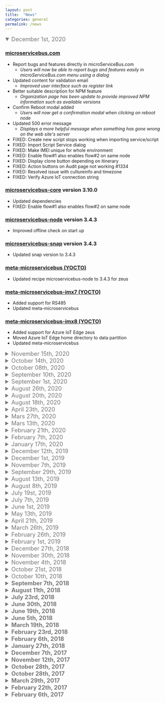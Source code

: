 ```yaml
---
layout: post
title:  "News"
categories: general
permalink: /news
---
```

<style>
summary{
    font-size: 1.3em;
        color: #777;
}
</style>

<details open><summary markdown="span">December 1st, 2020</summary>  

### [microservicebus.com](https://microservicebus.com)
* Report bugs and features directly in microServiceBus.com
    * *Users will now be able to report bugs and features easily in microServiceBus.com menu using a dialog*
* Updated content for validation email
    * *Improved user interface such as register link*
* Better suitable description for NPM feature
    * *Organization page has been update to provide improved NPM information such as available versions*
* Confirm Reboot modal added
    * *Users will now get a confirmation modal when clicking on reboot node* 
* Updated 500 error message
    * *Displays a more helpful message when something has gone wrong on the web site's server*
* FIXED: Create new script stops working when importing service/script
* FIXED: Import Script Service dialog
* FIXED: Make IMEI unique for whole environment
* FIXED: Enable flow#1 also enables flow#2 on same node 
* FIXED: Display clone button depending on itinerary
* FIXED: Action buttons on Audit page not working #1334
* FIXED: Resolved issue with cultureinfo and timezone
* FIXED: Verify Azure IoT connection string

### [microservicebus-core](https://github.com/axians/microservicebus-core) version 3.10.0
* Updated dependencies
* FIXED: Enable flow#1 also enables flow#2 on same node 

### [microservicebus-node](https://github.com/axians/microservicebus-node) version 3.4.3 
* Improved offline check on start up

### [microservicebus-snap](https://github.com/axians/microservicebus-node) version 3.4.3 
* Updated snap version to 3.4.3

### [meta-microservicebus (YOCTO)](https://github.com/axians/meta-microservicebus) 
* Updated recipe microservicebus-node to 3.4.3 for zeus

### [meta-microservicebus-imx7 (YOCTO)](https://github.com/axians/meta-microservicebus-imx7) 
* Added support for RS485
* Updated meta-microservicebus

### [meta-microservicebus-imx8 (YOCTO)](https://github.com/axians/meta-microservicebus-imx8) 
* Added support for Azure IoT Edge zeus
* Moved Azure IoT Edge home directory to data partition
* Updated meta-microservicebus

</details>

<details><summary markdown="span">November 15th, 2020</summary>  

### [microservicebus.com](https://microservicebus.com)
* Notify all users when updates comes available.
    * *As new updates are made public, all users will now get notified through an email.*
* Transfer files to Nodes
    * *Users can now transfer local files to Nodes using the Device dialog on the Node page*
* Download Node files
    * *Users can download files from Nodes using the Device dialog on the Node page*
* Keep state when changing iot hub (Azure IoT Only)
    * *Device state (twin/shadow) is now migrated to new IoT Hub upon switching* 
* Improved handing of invites and changing accounts
    * *Accepting invites will now update the Orgaization list and clear cached session information*.
* Wipe Node
    * *Organization Owners are now able to wipe nodes*
* FIXED: Issue with paging on Node page is now resolved
* FIXED: Issue with snap list in Node details is resolved
* FIXED: Search button for calendar doesn't work on auditLog
* FIXED: Help button on edit Service Script page dosen´t work
* FIXED: Make IMEI unique for whole environment
* FIXED Github Login does not work (in any environments)
* FIXED: Search bar on Vulnerabilities page doesn't work
* FIXED: Navigating back from Change IoT hub provider takes user back to the old org details page.

### [microservicebus-core](https://github.com/axians/microservicebus-core) version 3.9.0
* Transfer files to Nodes
    * *Users can now transfer local files to Nodes using the Device dialog on the Node page*
* Download Node files
    * *Users can download files from Nodes using the Device dialog on the Node page*
* FIXED: Loosing connection to Azure IoT Hub is now resolved
* FIXED: Issues with uploading syslogs is now resolved

### [microservicebus-node](https://github.com/axians/microservicebus-node) version 3.4.0 
* Reboot on DNS issue
    * *If nodes starts up online but but not able to resolve DNS, it will reboot every 5 minutes*

### [microservicebus-snap](https://github.com/axians/microservicebus-node) version 3.4.0 
* 3.4.0 is now available as Stable in snap store

</details>

<details ><summary markdown="span">October 14th, 2020</summary> 

### [microservicebus.com](https://microservicebus.com)
* Handle invites
    * *Improved experience for accepting and joining Organizations from the Organization page*
* View Node login information
    * *From the Node properties page, users can now review last know mac, ip, firmware version and more* 
* Many shortcuts added to the Script & Service editor
    * Read more about all the shortcuts [here](/using-the-editor).
* FIXED: ServiceNow Integration is now adding company and Organization CI

### [microservicebus-core](https://github.com/axians/microservicebus-core) version 3.3.0
* Updated dependencies

### [microservicebus-core](https://github.com/axians/microservicebus-core) version 3.7.9 (BETA) 
* Vulnerabilities update
* Added access to Utils and RaucHandler to services
* Added `this.Converter` to all services
    * *`this.Converter` can be used to convert from and to different units*
* Added `contentType` to Azure Send Event
* Added support for no IoT Hub
* Updated dependencies
* Changed node-pty to an optional dependancy
    * *node-pty is used as the back-end of the remote Node terminal and was previously installed as needed, but is now included by default.*
* FIXED: There has been a issue where requiring packages like "request" and "async" has failed which is now mitigated
</details>

<details ><summary markdown="span">October 08th, 2020</summary> 

### [microservicebus.com](https://microservicebus.com)
* New Organization page
    * *Organization page is now segmented into features where each feature is visible as a widget.*
* IoT Hub instance is now available on the Organization page
* Added support for Organizations with no IoT Hub
* FIXED: Organization API GetByTag is now working again

### [microservicebus-core](https://github.com/axians/microservicebus-core) version 3.7.5 (BETA) 
* Vulnerabilities update
* Added access to Utils and RaucHandler to services
* Added `this.Converter` to all services
    * *`this.Converter` can be used to convert from and to different units*
* Added `contentType` to Azure Send Event
* Added support for no IoT Hub
* Changed node-pty to an optional dependancy
    * *node-pty is used as the back-end of the remote Node terminal and was previously installed as needed, but is now included by default.*

</details>

<details><summary markdown="span">September 10th, 2020</summary> 

### [microservicebus.com](https://microservicebus.com)
* Data Visualizer
    * *Data Visualizer is a tool accessible through the menu and lets you demo and view live stream data. Check out the [documentation]({{site.baseurl}}/data-visualizer) for more info.*
* Added IoT Hub instance to the Organization detail page
* FIXED: Autocomplete menu on script editor (*Scripts & Services*) not visible
* FIXED: Oneway outbound services showing outbound connection
* BREAKING CHANGE: API POST whitelist
    * *POST `/api/organizations/{id}/whitelist` will no longer clear the whitelist. To clear the whitelist use the `/api/organizations/{id}/whitelist`.*


### [microservicebus-core](https://github.com/axians/microservicebus-core) version 3.5.3 (BETA) 
* Added node-pty dependancy
    * *node-pty is used as the back-end of the remote Node terminal and was previously installed as needed, but is now included by default.*

</details>


<details><summary markdown="span">September 1st, 2020</summary> 

### [microservicebus.com](https://microservicebus.com)
* Limit Node terminal to Organization owners
* Added API to update state with object
* GitHub integration - File pattern
    * *Users can now optionally set file pattern to match files imported through GitHub*
* FIXED: Issue with uploading Yocto images has been fixed
* FIXED: Session IdleTimeout has been increased from 20 => 8 hours

### [microservicebus-core](https://github.com/axians/microservicebus-core) version 3.5.0 
* Updated Azure SDK's
    * *All azure-iot-\* packages has been updated to latest version*
* Added meta data on sign-in
    * *IP- and MAC address together with firmware information is added to the sign-in request*

</details>


<details><summary markdown="span">August 26th, 2020</summary> 

### [microservicebus.com](https://microservicebus.com)
* Copy and paste in Terminal
    * *Users can now enjoy copy & paste functionality in the Node terminal*
* Warning users when using the remote Node terminal
    * *First time users are using the Node terminal they are made aware not to use commmands like `halt`, `shutdown` and `kill`.*
* Receive more data from Node upon sign-in
    * *Nodes (core version > 3.4.3) signing in will now include, IP- and MAC address together with firmware info if available. Although the portal is persisting this data, we have yet to figure out where to make it accessible*
* Ui improvements 
    * *Script & Service page has got some long overdue refresh.* 
* mSB API update
    * *Create Node API no longer require Node name. If no name is provided, the node will get assigned a new name.*
* More Node sign-in changes
    * *If the Node is registerd in the whitelist, the "claim" sign-in request will be bypassed and the Node will automaticly be registered*
* FIXED: json files are no longer being imported from GitHub

### [microservicebus-core](https://github.com/axians/microservicebus-core) version 3.4.3 (BETA)
* Updated Azure SDK's
    * *All azure-iot-\* packages has been updated to latest version*
* Added meta data on sign-in
    * *IP- and MAC address together with firmware information is added to the sign-in request*

### [meta-microservicebus 2.0.45 (BETA) (Yocto layer)](https://github.com/axians/meta-microservicebus)
* FIXED RAUC issue
    * *Fixed issue with RAUC service triggering to and causing parsision info to be incomplete*
</details>


<details><summary markdown="span">August 20th, 2020</summary> 

### [microservicebus.com](https://microservicebus.com)
* Filter by tag
    * *Users can now filter their search by Tag by selecting one or more tags in the new drop-down list on the Node page*
* Toggle grid view on Flow canvas
    * *In the upper-right corner of the Flow designer, users now find a grid toggle button. Toggling grid view will enable services to snap to grid,*
* Ui improvements 
    * *Some overall improvements on the Flow design dialog* 
* FIXED: Fixed issue where user sometimes got redirected to msb.com:44390

### [meta-microservicebus 2.0.42 (Yocto layer)](https://github.com/axians/meta-microservicebus)
* New terminal screen
    * *Terminal users are welcomed with a new shiny screen complemented with commonly used shortcuts*
* Added NTP service
    * *The Network Time Protocol (NTP) is used to synchronize the time of a computer client or server to another server or reference time source, such as a radio or satellite receiver or modem. http://support.ntp.org*
</details>

<details><summary markdown="span">August 18th, 2020</summary> 

### [microservicebus.com](https://microservicebus.com)
* Remote Terminal
    * *Users can now enjoy a remote ssh terminal from mSB.com with full access to the Node.*
* Claim node to existing node
    * *Nodes signing in using claims can now be assigned to existing Nodes*
* More info for Claim Node 
    * *Nodes that are visible using claims now presents all IP-and MAC addresses* 
* Added commands to 3rd party devices
    * *A new Action menu appears on the Node property page for 3rd party devices*
* Route to url on login 
    *  *If users navigate to a page before login they will now get redirected to this page after login* 
* Added API to execute scripts on a Node
    * *Previously the runScript API was only available with tag filter.*
* Passing parameters when running scripts on Node
    * *Users can now pass parameters to the runScript API (Organization and Node API)*
* Missing readings GA
    * *Alerts on Missing readings is now available*
* UI Update: Updated styles for campaign and price calculator
* FIXED: Fixed issue with not being able to remove prod itineraries w/o unbinding version
* FIXED: Fixed issue where it was not possible to remove items from Node Whitelist
* FIXED: Fixed issue when moving Node to other organization

### [microservicebus-core](https://github.com/axians/microservicebus-core) version 3.4.0
* Remote Terminal
    * *Users can now enjoy a remote ssh terminal from mSB.com with full access to the Node.*
* Passing parameters when running scripts on Node
    * *Users can now pass parameters to the runScript API (Organization and Node API)*
* MSB_NODE_HOST => MSB_HOST
    * *Previous environment variable MSB_NODE_HOST is now called MSB_HOST* 
* Improved Docker support 
    *  *The Node can now control and manage containers running in Snap/Docker* 
* Immediate version update on restart
    * *Nodes are now updated after first restart*
* Logging mSB-core version
    * *Added msb-core version to logs when starting*
* Login using MAC address is now using all MAC addresses for identification
* FIXED: Removed legacy signalR and added restart method to AzureIoT
* FIXED: Fixed issue with installing docker images

</details>

<details><summary markdown="span">April 23th, 2020</summary> 

### [microservicebus.com](https://microservicebus.com)
* Added support for managing docker containers 
    *  *You are now able to manage docker containers on your Node. Through the Device interface on the Node, you can now install images and containers while also stop start and update them* 
* Improved support for Yocto images
    * *Better versioning and support for switching partitions*
* Preparations for May release
    * *The May release of 2020 will require users to reset passwords*

### [microservicebus-core](https://github.com/axians/microservicebus-core) version 3.0.0
* Preparations for May release
    * *The V2 version of micriServiceBus.com will come with an updated protocol for device management communication.* 
* Added support for StopAsync and StartAsync
    * *While Start and Stop functions still works as before, the StartAsync and StopAsync provides a more controlled process* 
* Added support for managing docker containers 
    *  *You are now able to manage docker containers on your Node. Through the Device interface on the Node, you can now install images and containers while also stop start and update them* 

### [meta-microservicebus](Yocto)
* Added new meta layer for Compulab IMX7
* Improved support for microServiceBus-dam

</details>



<details><summary markdown="span">Mars 27th, 2020</summary> 

### [microservicebus.com](https://microservicebus.com)
* Added DeviceManagement API 
    *  *You can now manage devices which are not running the microServiceBus Node agent though the manufacturers provided API.* 
* Support for Elvaco CMe2100G3
    * *The CMe2100G3 is an MBus metering gateway from Elvaco, compatible with most standard MBus meters and can be configured and managed through miroServiceBus.com*
* Generic installation scripts for Linux and Windows
    * *After created a Node, you are guided to the installation and setup page providing you with all possible ways to install the Node. The generic scripts will not only install the Node but all necessary dependencies*
* Updated privileges for claiming nodes
    * *Co-administrators are now allowed to claim nodes*
* Copy emails
    * *You can now copy email addresses from all your team members on the Organization page*

### [microservicebus-core](https://github.com/axians/microservicebus-core) version 2.9.0
* Added support for setting the mSB instance as environment variable (MSB_NODE_HOST) 
* FIXED: Formatting errors when showing flows
* FIXED: Nodes should not try to recover from disconnected state while disabled
</details>

<details><summary markdown="span">Mars 13th, 2020</summary> 

### [microservicebus.com](https://microservicebus.com)
* Support for agent-less devices 
    *  *You can now manage devices which are not running the microServiceBus Node agent though the manufacturers provided API.* 
* Support for Elvaco CMe2100G3
    * *The CMe2100G3 is an MBus metering gateway from Elvaco, compatible with most standard MBus meters and can be configured and managed through miroServiceBus.com*
* Generic installation scripts for Linux and Windows
    * *After created a Node, you are guided to the installation and setup page providing you with all possible ways to install the Node. The generic scripts will not only install the Node but all necessary dependencies*
* Updated privileges for claiming nodes
    * *Co-administrators are now allowed to claim nodes*
* Copy emails
    * *You can now copy email addresses from all your team members on the Organization page*

### [microservicebus-core](https://github.com/axians/microservicebus-core) version 2.9.0
* Added support for setting the mSB instance as environment variable (MSB_NODE_HOST) 
* FIXED: Formatting errors when showing flows
* FIXED: Nodes should not try to recover from disconnected state while disabled
</details>

<details><summary markdown="span">February 21th, 2020</summary> 

### [microservicebus.com](https://microservicebus.com)
* Share Flows accross Organizations
    *  *Flows created in the Root Organization will automaticly be accessable to all Organizations, but only editable in the Root Organization. Services in such FLows are therefor only addressable using Tags and not Node name* 
* Notify team members
    * *If you need to quickly notifying team members, you can do so using CTRL+R and type "info " + your message. Eg.*

    ```
    info I'm restarting node-00002
    ```
* Improved Delete Node page
    * *Users are now provided more details on deleting Nodes.*
* Co-administrators can now delete Nodes
    * *This was previously only allow for Owners*
* Provision using serial number
    * *This was previously only done using IMEI*
* API Update
    * *Added API to force Nodes to report Vulnerabilities*
* Azure DevOps integration
    * *Improved error handling for setting up Azure DevOps*

* FIXED: Issues with NPM Vulnerability list.
* FIXED: Organization and Node SLA was not shown properly
* FIXED: Changing policies on Nodes which had never signed in failed.
* FIXED: Broken help link from Create Node page

### [microservicebus-core](https://github.com/axians/microservicebus-core) version 2.8.0
* Script/Service version shown on start up
* Flow environment shown on start up
* Vulnerabilities report update
* FIXED: Updated mSB-dam error handling
* FIXED: SNAP list version where wrong

### [microservicebus-dam](https://github.com/axians/microservicebus-dam) version 1.2.3 (Snap stable)
* Get grants using serial number
* mSB-dam now calls directly to designated instance of mSB.com
* Improved stability
* Improved error handling
</details>

<details><summary markdown="span">February 7th, 2020</summary> 

### [microservicebus.com](https://microservicebus.com)
* Creating nodes
    *  *There is now a guide of dialog boxes/forms (wizard) that lead the user through a series of well-defined steps when creating a node. The purpose of this is to simplify the way of creating nodes and the onboarding nodes.* 
* Improvments to Console
    * *Resolved issue where Console got overflow by moving the content to a sized buffer. The new Console allows a more flexiable search and highlighting.*
* More data-plan details on Node
    * *IP-address, session start time and end time has been added to Node details page*
* FIXED: Tracking issues resolved where tracking data was not shown in the history.
* FIXED: Deleting Organizations was not working

### [microservicebus-core](https://github.com/axians/microservicebus-core) version 2.7.0
* Updated dependancies
    * *Updated nyc => 15.0.0 & azure-iot-device => 1.12.2*
* Snap refresh
    * *Preserve devmode for snaps installed as devmode*
* Console overflow
    * *Truncating log messages > 1000 chars*
* FIXED: Vulnerability scan had some issues that has been resolved
</details>

<details><summary markdown="span">January 17th, 2020</summary> 

### [microservicebus.com](https://microservicebus.com)
* Show snap list in vulnerabilities view
    * *The Vulnerabilities page is now showing an aggregated view of all Snaps used, along with information about latest versions*
* Improved visualization of tags
    * *Tags on Nodes are now shown as "tags" rather than a comma separated list.*
* Organizations are created as CI's in ServiceNow
    * *For the purpose of aggregated incidens (such as "One or more nodes has outdated Snaps...", Organizations are now registered as CI's in ServiceNow.*
* Added new System error codes:
    * *90006 - Organization has npm vulnerabliteies*
    * *90007 - Organization has Snaps to be updated*
    * *90010 - Failed login*
    * *90011 - Invalid user login*
    * *90020 - Data plan limit approaching*   
    * *90021 - Data plan reached*      

### [microservicebus-core](https://github.com/axians/microservicebus-core) version 2.6.0
* Improved support for cloud to device messaging
* Improved handling of octet-stream 
* Daily reporting of installed Snaps
</details>

<details ><summary markdown="span">December 12th, 2019</summary> 

### [microservicebus.com](https://microservicebus.com)
* Service usage
    * *You can now find out wich Flows are using a service directly from the Service/Script page*
* Flow usage
    * *Ever wanted to know which FLows are used by a Node. You can now find out using the Action button on the Nodes page.*

</details>

<details ><summary markdown="span">December 1st, 2019</summary> 

### [microservicebus.com](https://microservicebus.com)
* Improved Node vulnerabilities view
* Improved ServiceNow integration
    * *Better syncronization with CI's*
* Performance update
    * *Performance imrovements done to Node, Flow and MAnagement page*



### [microservicebus-core](https://github.com/axians/microservicebus-core) version 2.4.0
* Improved support for Node vulnerabilities
    * *Nodes now provide informatoin about snaps*
* Updated Azure IoT SDK
    * *azure-iot-device => 1.12.0*
    * *azure-iot-device-mqtt => 1.11.0*
    * *azure-iot-device-amqp => 1.11.0*
* Avoiding loading dependancy files multiple time
    * *Depenancy files will now only get downloaded once although referenced from many  services.*

* Better support for cloud messaging
* Added support for octet stream
* Added support for rauc and azure iot-edge
* Improved integration with snap

### [microservicebus-yocto](https://github.com/axians/microservicebus-yocto) 
* Added support for Azure IoT Edge

</details>

<details ><summary markdown="span">November 7th, 2019</summary> 

### [microservicebus.com](https://microservicebus.com)
* Un-suck IoT campaign
    * *https://microservicebus.com/iotsucks and home page carousel.*
* Added suport for Azure IoT Edge. 
    * *IoT Edge nodes are based on docker and can run cloud modules such as machine learning side-by-side with the microServiceBus node. By moving certain workloads to the edge of the network, your devices spend less time communicating with the cloud, react more quickly to local changes and operate reliably even in extended offline periods.*
* Claim Node
    * *Nodes started without parameters can now be claimed in portal*
* microServiceBus.API 
    * *Restart Node by id*
* Updated price calculator
    * *https://microservicebus.com/pricecalculator*
* Minor UI updates
    * *Some minor graphical updates and fixes has been applied on the Node page.*

* FIXED: Bug with invites not deleted 
* FIXED: Pricecalculator 24/7 prices fixed 
* FIXED: Tag are not saved when cloning stage flow

### [microservicebus-core](https://github.com/axians/microservicebus-core) version 2.4.0
* Added suport for Azure IoT Edge. 
    * *IoT Edge nodes are based on docker and can run cloud modules such as machine learning side-by-side with the microServiceBus node. By moving certain workloads to the edge of the network, your devices spend less time communicating with the cloud, react more quickly to local changes and operate reliably even in extended offline periods.*
* Disable debug after 30 minutes.
    * *Debug console will automaticly be disabled after 30 min.*

* FIXED: Fixed History (TTLCollection)

### [microservicebus-node](https://github.com/axians/microservicebus-node) version 2.0.10
* Updated node.js version
    * *Node.js version 12.11*
* Updated snap version to 2.0.10
    * *Logic for logging in with IMEI is moved to mSB-core*

### [meta-microservicebus-raspberrypi (Yocto)](https://github.com/axians/microservicebus-yocto) version 1.2.0
* Update bundle version as msb-node version now is 2.0.8
* Minor fixes

</details>

<details><summary markdown="span">September 29th, 2019</summary> 

### [microservicebus.com](https://microservicebus.com)

* Added suport for signing in Nodes anonymous. 
    * *Signing in Nodes anonymous, and later claiming the Node in the portal provides an easy provitioning process. visit [microServiceBus.docs](/provitioning-of-nodes) for more information*
* Integration with Fiware
    * *microServiceBus.com can now be integrated with Fiware Orion Context Broker to store and update entities from meters and sensors in the field. For more information about Fiware, visit https://www.fiware.org* 
* microServiceBus.API 
    * *More Flow API's for browsing Flows and Services*
* Move Nodes to other Organizations
    * *This feature no longer require the node to be online*
* Minor UI updates
    * *Some minor graphical updates and fixes has been applied on the Node page.*


### [microservicebus-core](https://github.com/axians/microservicebus-core) version 2.2.0
* Added suport for signing in Nodes anonymous. 
    * *Signing in Nodes anonymous, and later claiming the Node in the portal provides an easy provitioning process.*

* FIXED: dependencies marked with vulnerabilities 
* FIXED: Vulnerabilities scan for Snap Nodes

### [microservicebus-node](https://github.com/axians/microservicebus-node) version 2.0.10
* Updated node.js version
    * *Node.js version 12.11*
* Updated snap version to 2.0.10
    * *Logic for logging in with IMEI is moved to mSB-core*

### [meta-microservicebus-raspberrypi (Yocto)](https://github.com/axians/microservicebus-yocto) version 1.2.0
* Update bundle version as msb-node version now is 2.0.8
* Minor fixes

</details>

<details ><summary markdown="span">August 13th, 2019</summary> 

### [microservicebus.com](https://microservicebus.com)

* Updated Audit log
    * *Added Node description and fixed audit logs for snap*

* FIXED: Log file list
    * *List of log files at the Nodes page is now sorted correctly*


### [microservicebus-core](https://github.com/axians/microservicebus-core) version 2.1.0
* Add aggregated exception interval
    * Users can now set how often exceptions of same type get sent to tracking
* Added refreshSnap
    * *Refresh Snap is called from the portal or API*
* FIXED: dependencies marked with vulnerabilities 
* FIXED: Vulnerabilities scan for Snap Nodes

</details>

<details><summary markdown="span">August 8th, 2019</summary> 

### [microservicebus.com](https://microservicebus.com)

* Manage Incident policies
    * *Incident policies is part of Device Management and allow you to take actions on exceptions and alerts, such as when Nodes comes of line or custom alerts. For more info visit [docs.microservicebus.com](https://docsmicroservicebus.com/working-with-incident-policies)*
* 'SLA' (Service Level Agreement) information and 'Cost Center' now available at '/api/organizations' API.
    * *For more info visit [Swagger docs](https://microservicebus.com/swagger)*
* Update Snaps
    * *Snaps (Ubuntu) can now be updated using the Manage device environment dialog. For more info visit [docs.microservicebus.com](https://docsmicroservicebus.com/managing-firmware-and-device)*
* Run scripts
    * *Patch scripts can be remotely executed on Nodes using the Manage device environment dialog. For more info visit [docs.microservicebus.com](https://docsmicroservicebus.com/managing-firmware-and-device)*

</details>

<details><summary markdown="span">July 19st, 2019</summary> 

### [microservicebus.com](https://microservicebus.com)

* Manage firmware
    * *Firmware can now be managed through a special dialog on the Nodes page.*
* Mark partition
    * *You are now able to mark which partition to be active*

### [microservicebus-core](https://github.com/axians/microservicebus-core) version 2.0.90
* Updated Azure device SDK
    * *Updated azure-iot-sdk-node => 1.10.0*
* Update yocto firmware image
    * *Improved error handling*
* Enabled Mark partition
</details>

<details><summary markdown="span">July 7th, 2019</summary> 

### [microservicebus.com](https://microservicebus.com)

* Vulnerabilities viewer
    * *Vulnerabilities from all nodes are presented in one view, grouped by severity*
* Added CostCenter and SLA
    * *CostCenter and SLA has been added to Organization and Nodes*
* Usage API
    * *Added /api/organizations/usage to give insight to billing.*
* Price calculator
    * *To provide a better cost estimate including portal, device management and sim-cards*
* FIXED: Avoid sending empty grants grants to mSB-dam 
* FIXED: Japser provisioning
* FIXED: Github integration 
 
### [microservicebus-core](https://github.com/axians/microservicebus-core) version 2.0.80
* Updated snapcraft version
    * *Added tpm plug*
* Updated dependancies
* FIXED: vulnerabilities for Security Alerts on tar package

### [microservicebus-node](https://github.com/axians/microservicebus-node) version 2.0.7
* Vulnerabilities Scan
    * *A Vulnerability scan is performed daily and submitted to the portal*
* FIXED: Changes to Node policies should be applied immediately 
* Minor bug fixes
</details>

<details ><summary markdown="span">June 1st, 2019</summary> 

### [microservicebus.com](https://microservicebus.com)

* Clone Flow - handle target environment
    * *Optionally bind version of services*
* Add validation of HMAC signature in JasperNotification API.
    * *Incoming requests from Cisco Jasper are now validated using HMAC signature.*
* Preparation for support for new IoT Providers
    * *Plan is to support Oracle Cloud and FiWare*
* User documentation
    * *More updated user documentation on [docs.microservicebus.com](https://docs.microservicebus.com)*
 

### [microservicebus-core](https://github.com/axians/microservicebus-core) version 2.0.70
* Do retries when downloading service files
   * *To prevent failures while downloading scripts and services*
* Increased the retry interval when signing in using imei
    * *Preventing unnecessary restart of service*
* Updated AWS SDK => 2.2.1
* Azure IoT SDK stability improvements.
* FIXED: Unable to download new firmware due to full disk
   * *Clean firmware directory before downloading new image*
* FIXED: Unable to download syslogs
   * *Improved error handling for uploading syslogs + updated dbus interface*
* Support for compression
   * *Built-in support for compression of messages*
* Minor bug fixes
</details>

<details ><summary markdown="span">May 13th, 2019</summary> 

### [microservicebus.com](https://microservicebus.com)

* Integrate external ticketing system (ServiceNow)
   * *Users can now throw their own custom exceptions to ServiceNow*
* Updated all help links
   * *Linked all help pages to docs.microservicebus.com*
* Manage state from Node page
   * *Users can now set Nodes in Normal-, Maintenance- and Test mode *
* Only accept accepted pull requests
   * *When using git integration, PR's are only completed when accepted*
* Updated microServiceBus.API
   * *Update API to include FindById (ICCID, IMEI or hostname)*
* Improved error handling in Node Sign-in
   * *Making it easier to find issues related to Sign-in*
* Use Shared Secret to validate inbound calls from Jasper
   * *Shared secrets can now be used to validate inbound calls from Cisco Jasper*
* Clone Flow itinerary
   * *Users are now able to clone Flows while mapping Node names and tags*
* Download Syslog from portal
    * Users can now download syslogs from the Nodes page

</details>

<details><summary markdown="span">April 21th, 2019</summary> 

### [microservicebus.com](https://microservicebus.com)

* Maintenance and Test mode on *Nodes*
   * *Nodes can now be set in Maintenance to prevent alarms*
* Simplified authentication for Site Verification
   * *Nodes now has to be set to TEST MODE before accepting tests to run*
* Toggle Comment and file name in script window
   * *Mark text in script editor and toggle commenting the text using CTRL+/*
* Only accept accepted pull requests
   * *When using git integration, PR's are only completed when accepted*
* Stay on scripts page when switching organization
   * *Same behavior as for Nodes and Flows*
* Improved error handling in Node Sign-in
   * *Making it easier to find issues related to Sign-in*
* Use Shared Secret to validate inbound calls from Jasper
   * *Shared secrets can now be used to validate inbound calls from Cisco Jasper*
* Added QR code to test scripts
   * *Upon saving a Test Script, a QR code is presented for easier exposing the test*


### [microservicebus-core](https://github.com/axians/microservicebus-node) version 2.0.50
* Maintenance and Test mode on *Nodes*
   * *Nodes can now be set in Maintenance to prevent alarms*
* Added dbus IsActive endpoint
   * *Enabling external applications and services to check on status for mSB-core*
* More portal notifications
   * *Nodes are now notifying on firmware updates*
* Support for compression
   * *Built-in support for compression of messages*
* Minor bug fixes

</details>

<details><summary markdown="span">March 26th, 2019</summary> 

### [microservicebus.com](https://microservicebus.com)

* Improved tracking and monitoring
   * *Better and faster tracking and integration with ServiceNow*
* Manage Incident Policies allowing organizations to add custom incidents
   * *Users are now able to set up custom incidents which will be escalated to ServiceNow*
* Site verification app
   * *The site verification app can be used to run custom unit tests on Nodes at runtime*
* Added QR code to test scripts
   * *QR-code for faster access to the site verification app*
* Download and view syslogs from portal
   * *Users are now able to initiate, download and view syslogs from Nodes*
* Trigger firmware update from action menu
   * *Before this release, firmware updates could only be initiated from the API*
* Delete firmware image
   * *Users can now remove firmware images from the Node page*
* “Remove me” from organization and email tooltip of users
   * *Users can now remove themselfs from organizations*


### [microservicebus-core](https://github.com/axians/microservicebus-node) version 2.0.27
* Update Yocto firmware works with version and platform
   * *This prevents images to be downloaded installed if the device is already using the latest version*
* Site verification scripts
   * *Allowing the execution of unit tests to be executed on the Node. These scripts can be used to verify installation setup.*
* Updated Azure device SDK to 1.9.4
   * *Nodes are now being notified on disconnect*
* Support for compression
   * *Built-in support for compression of messages*
* Minor bug fixes

</details>

<details>
<summary markdown="span">February 26th, 2019</summary>

### [microServiceBus.com](https://microservicebus.com)
* Serverside performance improvements
   * *Mainly focusing on Node sign in*
* On-site test scripts
   * *Providing capabilities to let site technitians running unit test on-site to verify installation*

### [microservicebus-core](https://github.com/axians/microservicebus-node) version 2.0.14
* Enable remote unit testing
   * *To support On-site test scripts (see microServiceBus.com)
* Improved support for Yocto
   * *Extract platform and version from Yocto bundle*
* Updated Azure SDK => 1.9.3

### [microservicebus-dam](https://github.com/axians/microservicebus-dam) version 2.0.1
* Extended to support Yocto
   * *Corrected bug where DAM only worked in snap env*.


</details>




<details>
<summary markdown="span">February 1st, 2019
</summary>


### [microServiceBus.com](https://microservicebus.com)
* UI performance improvements
   * *Improvments of how scripts and styles are loaded*
* Managing ssh user account and keys
  * *Improve UX*
* Visualization of environment status
   * *Improved visualization of environment with all networks and serialport*
* Show device state (Azure- & AWS IoT hub) on Node property
   * *Users can now view and edit device twin/shadow directly in the portal*
* Updating code snippet colleciton to include new features
   * *Added snippets for **GetCurrentState**, **GetLocalTime** and **GetInstanceOf***
* FIXED: Closing flow window by clicking on the upper right corner botton doesn't work

### [microservicebus-core](https://github.com/axians/microservicebus-node) version 2.0.1
* TTLCollection available from services
   * *TTLCollection to support adding unique items*
* Add all networks and serialports to requested Environment
   * *see microServiceBus.com*
 

</details>
   
   



<details>
<summary markdown="span">December 27th, 2018
</summary>

### [microServiceBus.com](https://microservicebus.com)
* Lock microservicebus-core version on Organization
* Lock microservicebus-core version on Node
* Lock script/service version in Flow
* CTRL+S/Cmd-S short key for saving scripts
* Updated support for binary messages
* AZUREDEBUG option
* Save last latest command using CTRL+R
* Added functionality to move node between organizations
* API to apply Node template to existing nodes
* Send invites to multiple people
* Azure SDK 1.8
* TTLCollection built in to microservice.js
* FIXED: Resize “View source” window
* FIXED: Remove services from flow

### [microservicebus-node](https://github.com/axians/microservicebus-node) version 2.0.0
* Lock microservicebus-core version 

### [microservicebus-core](https://github.com/axians/microservicebus-core) version 2.0.1
* microservicebus-core is now running the latest version of Azure Device SDK, fixing issues where messages did not get delivered properly
* Updated support for binary messages

### [microservicebus-dam](https://github.com/axians/microservicebus-dam) version 1.0.0
* Manage SSH keys in portal
* microservicebus-dam snap/daemon
* Grant access to Node

### [mSB-yocto](https://github.com/axians/microservicebus-yocto) version 1.0.0
* microservicebus-node Yocto layer
* Upload firmware
* Firmware updates using RAUC (bootloader interface)
* Trigger “Update firmware” from mSB.API


</details>



<details>
<summary markdown="span"> November 30th, 2018
</summary>

### [microServiceBus.com](https://microservicebus.com)
* Grant individual logon privilages (mSb.dam)
* Lock organization to microservicebus-core version preventing forced updates
* Support for locking Flows to script/service version
* Added CTRL+S/Cmd-S short key for saving scripts
* FIXED: "Fetch from repo" working kind of funky

### [microservicebus-node](https://github.com/axians/microservicebus-node) version 1.0.27
* Support for *Device Access Manager* (mSb.dam)
* Support for custom repos of microservicebus-core and microservicebus-node
* Lock organization to microservicebus-core version preventing forced 
* Updated snap

### [microservicebus-core](https://github.com/axians/microservicebus-core) version 1.2.52
* Support for *Device Access Manager* (mSb.dam)
* Lock organization to microservicebus-core version preventing forced 
* Support for locking Flows to script/service version
* FIXED: RECONNECTING loop

### [microservicebus-dam](https://github.com/axians/microservicebus-dam) version 1.0.0
* Support for *Device Access Manager*
* Updated snap


</details>



<details>
<summary markdown="span"> November 4th, 2018
</summary> 


### [microServiceBus.com](https://microservicebus.com)
* Improve error message for Github permission error
* Added funtionality to move node between organizations
* (Yocto) Download firmware metadata
* Add under general properties in itinerary designer the service organisation location.
* FIXED: Can't right click on the service in the itinerary designer

### [microservicebus-core](https://github.com/axians/microservicebus-core) (1.2.40)
* (Yocto) nodejs RAUC D-Bus integration
* FIXED: Message context lost on SubmitResponsemessage
* FIXED: First microservicebus-core-install, with very slow connection, gets stuck (waited 30 min) #551


</details>



<details>
<summary markdown="span"> October 21st, 2018 
</summary> 


### [microServiceBus.com](https://microservicebus.com)
* Remove single whitelist entry + add confirmation to Clear list #532
* API to apply Node template to existing nodes #545
* Send invites to multiple people #553
* Enable / Disable node with CTRL+R creates multiple services on node #535

* FIXED: Changes not saved in script window if you don't close window between saves #531
* FIXED: Node keys are not renewed when changing IoT Hub provider
* FIXED: Performance improvements for handling signIn & creation of nodes. #529
* Opened in axians/microServiceBus.com


</details>



<details>
<summary markdown="span"> October 10th, 2018
</summary> <b>


### [microServiceBus.com](https://microservicebus.com)
* Remove single whitlist entry
* Enable/Disable nodes using CTRL+R
* Upload Yocto firmware image
* Download Yocto firmware image API
* Performance improvements
* Apply node templates to nodes using API
* FIXED: Cut long Flow names in list

### [microservicebus-core](https://github.com/axians/microservicebus-core) (1.2.31)
* Fixed issue restarting COM upon State gets updated


</details>



<details>

<summary markdown="span"> September 7th, 2018
</summary> 


### [microServiceBus.com](https://microservicebus.com)
* Show diff on Audit log
* (Node API) Updated (start, stop, enable) to use PUT verb
* (Node API) Creating a node returns the object
* VSTS integration to trigger on Pull Requests
* Show Script window from *Services* in *Flow*
* FIXED: duplicate services started when mltiple tags were used
* FIXED: Node name textbox should be read-only
* FIXED: createNodeFromMacAddress should not require authorization
* FIXED: Ctrl+R does not work in all pages

### [microservicebus-core](https://github.com/axians/microservicebus-core) (1.2.18)
* FIXED: Changed state should trigger all "Receive State" services

### [microservicebus-node](https://github.com/axians/microservicebus-node) (1.0.26)
* Add timeout to ensure installation of core does not hang
* Updated snap version to 1.26


</details>



<details>

<summary markdown="span"> August 11th, 2018
</summary> 


### [microServiceBus.com](https://microservicebus.com)
* Enabled *Node templates* when *Nodes* are created using Cisco Jasper integration
* Impoved Search on *Node* page 
* Added more trace events from *Nodes*
* Added "Copy machine name" to serial no
* Updated Jasper API not to depend on IMEI
* Added back audit log to history
* Added more Cisco Jasper information
* Added "Go to source script" from *Flow*
* Enable annotation for scripts (for Git commits)
* FIXED: Tags should not be case insensative
* FIXED: bug when creating nodes thorugh Jasper for the first time (no nodes exists)
* FIXED: Console not working on Edge


</details>



<details>

<summary markdown="span"> July 23rd, 2018
</summary>


### [microServiceBus.com](https://microservicebus.com)
* Added policys for Nodes.
    * Now you can set policy for nodes, you can change disconnect, reconnect and offline mode actions.
* Added node templates.
    * When creating new nodes you can choose to create them from a template with specific settings. Managing bulk creation of nodes just became easy.
* Updated API.
    * New features: Enable, Disable and Restart nodes
* Format JSON in debug console.
* Give organization ownership to Co-Admin
    * Now possible to give owner access to a Co-Admin in your organization.
* Improved node properties page.
* FIXED: Oranization delete page shows right information
 
### [microservicebus-core](https://github.com/axians/microservicebus-core)
* Implement policys. (disconnect, reconnect, offline mode)


</details>



<details>
<summary markdown="span"> June 30th, 2018
</summary> 


### [microServiceBus.com](https://microservicebus.com)
*  New Swagger based API
    * For integration with LOB system for managing your Nodes. This API will be extended for many more options in the future. 
*  Format JSON messages in console 
    * When ourputting JSON in the Debug output, you can optionally have it formated.

*  FIXED: Resizing Flow designer now works
 
### [microservicebus-core](https://github.com/axians/microservicebus-core)
*  Many more events persisted to History
*  Removed redundant packages that were part of [microservicebus-core](https://github.com/axians/microservicebus-node)
*  Disable IoT Hob connection on disabling the node.


</details>



<details>

<summary markdown="span"> June 19th, 2018
</summary> 


### [microServiceBus.com](https://microservicebus.com)
*  Saving a flow with a node-attribute set to a non-existing node in a service silently gets created
    * This behavior has now changed, and you can optionally save your *Flow* without creating the nodes
*  Auto-complete tags when writing '#' in nodes fields
    * When selecting a *Node* in the *Flow* designer, you can now select from a list of both Nodes and Tags

*  FIXED: Flow's are disabled by default 
    * Flows are nolonger disabled after saving

*  FIXED: Login redirect fires to quickly and doesn't let users edit login
    * Users that once looged in using ADFS were not able to change login

*  FIXED: Tags not working for Inbound State Services

### [microservicebus-core](https://github.com/axians/microservicebus-core)
*  Get and instance of another service from code within the same Flow
Services normaly interact through the *Service* connectors in the *Flow* diagram. But sometimes a service can only exist once, such as for accessing a serial port. In such cases you can get an instance of a specific service using:
```javascript
var srv = this.GetInstanceOf('mbuService');
srv.Process(msg, context); // or any other method
```
*  FIXED: Tags not working for Inbound State Services


</details>



<details>
<summary markdown="span"> June 5th, 2018
</summary>


### [microServiceBus.com](https://microservicebus.com)
*  New beautiful background image
[Rickard Lundqvist](https://www.instagram.com/photobyrickard/) taken this beutiful picture of Nybrokajen in Stockholm.
*  Provide Node shutdown option from portal
Nodes can now be shutdown from the [microServiceBus.com](https://microservicebus.com) portal
*  Enabled remote debug using Chrome Dev Tools
Earlier version of remote debugger has been removed and changed to Chrome Dev Tools
*  Audit log
Audit log has been made available for **Organization**, **Nodes** and **Services & Files**
*  Show full name of user
User name is now shown in the upper right corner rather than the email address
*  Script formating
You can now format scripts in the Script Editor
*  Added Privacy information
Making sure everyone understands we don't sell or use their data
*  Dell Edge 3001 Temp and humidity service
Service for the built-in sensor in Dell Edge 3001
*  Automaicly set the name of script files
Setting the name of the Service will automaticly set the name of the file in camel case.
*  Prevent Unauthenticated SignalR calls from nodes
All calls from Nodes are authenticated directly on connection rather than only using SignIn method.

*  FIXED: Disable Flow doesn't work
*  FIXED: Change "Reset" to "Wipe" on Node Action menu
*  FIXED: Don't create nodes from typing a name of a node that doesn't exist in a flow
*  FIXED: Unit tests not working
All unit tests have been refactored and moved to travis

### [microservicebus-core](https://github.com/axians/microservicebus-node)
*  GetInstanceOf method on Services
Get an instance of an other service in the same flow using a simple method call.
# Apr 22nd, 2018
### [microServiceBus.com](https://microservicebus.com)
*  New beautiful background image
[Håkan Garnefält](https://www.instagram.com/haawks/) has been kind enough to share his spring picture of Stockholm by the sea.
*  Audit log for Flows, Nodes, Organization and Scripts  
Users can access the audit log through a number of views in the portal. 
*  Full integration with Visual Studio Team Services
You can now manage your scripts and services in VSTS and push your changes to microServiceBus.com
*  Node API
External applications such as ServiceNow, can now interact with Nodes using the API
*  Download all scripts
You can now download all script files from the [Scripts page](https://microservicebus.com/Files). This feature can come handy when migrating to VSTS or GitHub.
*  Mobile console
The *Console has been extended to the mobile view

*  **FIX:** GitHub integration issues has been resolved
*  **FIX:** Default organizations is stored in session
*  **FIX:** Organizations can now change names
### [microservicebus-core](https://github.com/axians/microservicebus-node)
*  Set environment parameter at startup
*node start* now accepts **--env** such as:
```
node start -c ASDGJ -n myNode -env myorg.microservicebus.com
``` 


</details>



<details>
<summary markdown="span"> March 19th, 2018
</summary>


### [microServiceBus.com](https://microservicebus.com)
*  History log of all successful and failed transmitted messages along with related events.
From the [Node page](https://microservicebus.com/Nodes) users can now access last weeks event *Action* drop-down menu. This will provide good insight of everything happening on the node.

*  Highlighting in Console
Along with filtering users are now able to highlight events of interest. 

*  Enable console for mobile users
The *console* page was earlier hidden for mobile users as it didn't render well for smaller screens. 
*  GitHub integration
You can now synchronize **Scripts** in your *microServiceBus.com* organization with your gitHub Repo! Just follow this simple guide to [Integreate with GitHub](https://microservicebus.com/wiki/View/1046).

* Fixes:
    * Persist selected organization as default.
    * Forgot password page is now aligned with graphical profile.

### [microservicebus-core](https://github.com/axians/microservicebus-core) (1.1.40)
*  History log of all successful and failed transmitted messages.
Information about every message or event sent from the node is stored in the ./history directory and is saved for a week but limited to 10K. 
Apart from information about transmitted messages, actions such as connected and disconnected is also stored.

Aggregations of this information can be accessed from the portal.

*  Azure device sdk (azure-iot-device-*) has been updated to 1.4.0.
1.4.0 comes with many updates and improvements for handling re-connect and persistence of messages. 
 
*  Allow 'node restore' with parameter specifying customer's (private) environment uri.
When starting up the node for the first time you can now use **-env** to specify private or self hosted hubs:
```
node start -c XXXXX -n YYYYYY [-env xxx.microservicebus.com] [--beta]
``` 

### [microservicebus-core](https://github.com/axians/microservicebus-node) (1.0.15)
*  Allow 'node restore' with parameter specifying customer's (private) environment uri.
When restoring the node you can now use **-env** to specify private or self hosted hubs:
```
node restore -env xxx.microservicebus.com // Requires update of microservicebus-node
```


</details> 



<details>
<summary markdown="span"> February 23rd, 2018
</summary>


### [microservicebus-core](https://github.com/axians/microservicebus-core) (1.1.3)
*  Always persist messages on *Node* 
By setting the retention period on the *Node* greater than 
"0", all outgoing event and messages are persisted on the device until the retention period is exceeded or the available storage is less than 25%. 

*  Fixes:
    * Fixed: Improved persistence when offline 

### [microServiceBus.com](https://microservicebus.com)
*  Resend messages from *Node*
    * On the **Node** page of the *microServiceBus.com* portal you are now able to resend messages persisted on the device.

*  GitHub integration
    * You can now synchronize **Scripts** in your *microServiceBus.com* organization with your gitHub Repo! Just follow this simple guide to [Integreate with GitHub](https://microservicebus.com/wiki/View/1046).
*  Fixes:
    * Fixed: Reload organizations after accepted invite 
    * Fixed: Logging in using GitHub should now work again
    * Fixed: Nodes keep restarting when flows are disabled
    * Fixed: Loading animation for node status never finish
    * Fixed: Nodes keep restarting when flows are disabled
    * Fixed: Prevent none-Administrators from creating organizations for self- and private hosted sites
    * Fixed: Extend session variable timeout from 2h to 24h
    * Fixed: **ccp** type services won't drag 'n drop


</details>



<details>
<summary markdown="span"> February 6th, 2018
</summary>


### [microServiceBus.com](https://microservicebus.com)
*  Change org should stay on page
    * When changing organization it's annoying having to navigate back to the same page...

*  FIXED: Move static SignalR list to Redis
    * Major update in relation to Device Management communication to make it more stable.
*  FIXED: Empty itineraries causes flow list to fail 


</details>



<details>
<summary markdown="span"> January 27th, 2018
</summary>


### [microServiceBus.com](https://microservicebus.com)

*  New design on homepage
    * Winter is comming...

*  Toggle enable and disable on flow
    * You can now enalble or disable all services running in the flow from the [Flow page](https://microservicebus.com/flow).

*  Filter in console
    * Filter the output in the [Debug console](https://microservicebus.com/console)

*  Scroll to end in console
    * Stay updated with latest output in the [Debug console](https://microservicebus.com/console)

*  WIKI pages
    * Help pages are replaced with markdown [WIKI pages](https://microservicebus.com/wiki). All help will be updated.

*  FIXED: Confirmation email page is links to missing image
*  FIXED: Copy script from [Script page](https://microservicebus.com/files)

### [microservicebus-core](https://github.com/axians/microservicebus-core) (1.0.70)

*  Implement retry policy "NoRetry" for Azure IoT.

*  Migrated to 1.3.0 of for Azure device SDK.

## mSB.mbed

*  Build service script for UBLOX_EVK_ODIN_W2


</details>



<details>
<summary markdown="span"> December 7th, 2017 
</summary>


### [microServiceBus.com](https://microservicebus.com)

* Updated Jasper API
    * Updated API allows for Jasper to notify when devices comes offline
* Added Map
    * Nodes with location settings get visible on map (node page)
* Added OAuth token authentication to all API's
    * Tokens can get generated from account page
* Exceptions API - Created
    * The Exception api allows for registing external exceptions
* Enabled location updates
    * Nodes can now register location
* Added Agreement & ServiceTypes
    * Axians only
* Add funcionality to export script and properties
    * Export scriptss and services from one organization to another
* API for checking if node is online (ServiceNow)
    * Allowing ServiceNow to call to check if node is offline
* Add description mandatory dialog when creating a new script from scratch


</details>



<details>
<summary markdown="span"> November 12th, 2017
</summary>


### [microServiceBus.com](https://microservicebus.com)

*  New design
    * We hope you enjoy our new darker theme. In the future we'll add support for selecting your favorite theme
*  Device IoT Hub protocol
    * You are now able to change the device protocol. This only affects Azure IoT hubs as they support AMQP, AMQP-WS, MQTT, MQTT-WS and REST
*  FIXED: Minor UI fixes


</details>



<details>
<summary markdown="span"> October 28th, 2017
</summary> 


### [microServiceBus.com](https://microservicebus.com)

* Scheduled updates
    * Enterprise customers will be able to schedule updates, patching and other actions through the portal
* Node state
    * State of node (network. os, env npm list etc) is now available from Node page
* Resetting nodes
    * microservicebus-core is now removed upon resetting the node
* Jasper consumption data
    * SIM card consumption and status is now provided through the Node page
* FIXED: Services must now have unique names
* FIXED: Track exceptions


</details>



<details>
<summary markdown="span"> October 28th, 2017
</summary>


### [microservicebus-core](https://github.com/axians/microservicebus-core)

* New version of microServiceBus.core (1.0.20)
* Persisting limit
    * Only 1000 msg will be persisted to prevent filling disk space
* Sys logs (linux only)
    * Sys logs can be requested from the node page
* FIXED: Messages are no longer routed to disabled services


</details>



<details>
<summary markdown="span"> March 29th, 2017
</summary>


*  Scheduled updates (Beta)
    * Enterprise customers will be able to schedule updates, patching and other actions through the portal
*  New version of microServiceBus.node (2.0.19)
    * Updates to support scheduled updates
    * Fixed stability issues
    * Updated tests
*  New version of microServiceBus.core (1.0.25)
    * Changed default Azure IoT protocol to MQTT-WS
    * Fixed signin issues for AWS IoT
    * ixed issue with debug = true, not reconnecting


</details>



<details>
<summary markdown="span"> February 22th, 2017
</summary>


* Support for Amazon AWS IoT
    * Alongside Azure IoT we now support Amazon AWS IoT Hub. All features available for Azure are available for AWS as well.
    * Check out [Choose IoT provider](https://microservicebus.com/Posts/View/1022) for more information.
* Desired state
    * Desired state is a useful feature which has been available for AWS from the early beginning (_Shadows_). This has now also been implemented in Azure IoT, and is referred to as _Device-Twin._
    * we’ve added several _Services_ to the Flow toolbox to support _Desired State_ features, both to set state, and to read state.
* Notifications
    * Users will now be notified of updates and news using Notifications popups.
* Restart all nodes
    * On the Node page, users can choose to update/restart all online nodes.
* Paging list of nodes
    * With many nodes, it’s easier to use paging to quicker select and manage your nodes.


</details>



<details>
<summary markdown="span"> February 6th, 2017
</summary>


*  Tags
    * On the details page for each node, there is now a _Tags_ field. This is a field where you can provide a comma-separated list of tags. These _Tags_ can later be used in the Node setting of Inbound Services of _Flows_. This way you can configure many nodes through one single _Service_. To use _Tags_ in Services, simply use #[TAG], Eg. #building3.
*  ServiceNow integration
    * microServiceBus.com is now fully integrated with [ServiceNow](https://www.servicenow.com/), and can escalate issues and abnormalities to ServiceNow. This is an enterprise feature, and is not available for the trial edition.
*  Whitelist
    * By uploading a whitelist (Node page) containing MAC addresses and node settings, nodes can sign in using simply a “-w” flag. Eg. node start -w
    * If the “-w” flag is used, the node will provide its MAC address when making its initial call to microServiceBus.com. If the MAC address is registered, the node will be provided all other settings and continue.
*  Remote debugging
    * This feature enables you to set breakpoints and remotely control the scripts and services running on the node. Check out [Debug your nodes](https://microservicebus.com/Posts/View/1021) for more information
*  Remote Restart and Reboot
    * From the Node page your are now given a set of _Actions_ to control your node. The _Reboot_ option will re-start your node, but requires the process to run with enough privileges. The _Restart_ option restarts the Core process and will download any updated packages.
    

</details>

